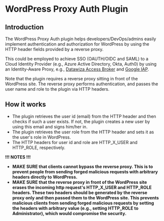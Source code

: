 # WordPress Proxy Auth Plugin
## Introduction
The WordPress Proxy Auth plugin helps developers/DevOps/admins easily implement authentication and authorization for WordPress by using the HTTP header fields provided by a reverse proxy.

This could be employed to achieve SSO (OAUTH/OIDC and SAML) to a Cloud Identity Provider (e.g., Azure Active Directory, Okta, Auth0) by using an Identity-Aware Proxy, e.g., [Datawiza Access Broker](https://www.datawiza.com/access-broker) and [Google IAP](https://cloud.google.com/iap).

Note that the plugin requires a reverse proxy sitting in front of the WordPress site. The reverse proxy performs authentication, and passes the user name and role to the plugin via HTTP headers.

## How it works

* The plugin retrieves the user id (email) from the HTTP header and then checks if such a user exists. If not, the plugin creates a new user by using this email and signs him/her in.
* The plugin retrieves the user role from the HTTP header and sets it as the user\'s role in WordPress.
* The HTTP headers for user id and role are HTTP_X_USER and HTTP_ROLE, respectively.

**!!! NOTES !!!**

* **MAKE SURE that clients cannot bypass the reverse proxy. This is to prevent people from sending forged malicious requests with arbitrary headers directly to WordPress.**
* **MAKE SURE that the reverse proxy in front of the WordPress site erases the incoming http request's HTTP_X_USER and HTTP_ROLE headers. These two headers should be generated by the reverse proxy only and then passed them to the WordPress site. This prevents malicious clients from sending forged malicious requests by setting the headers with arbitrary value (e.g., setting HTTP_ROLE to Administrator), which would compromise the security.**

